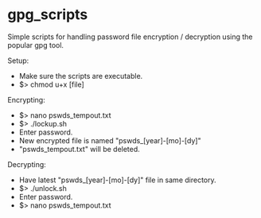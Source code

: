 # gpg_scripts
Simple scripts for handling password file encryption / decryption using the popular gpg tool.

Setup:
 - Make sure the scripts are executable.
 - $> chmod u+x [file]

Encrypting:
 - $> nano pswds_tempout.txt
 - $> ./lockup.sh
 - Enter password.
 - New encrypted file is named "pswds_[year]-[mo]-[dy]"
 - "pswds_tempout.txt" will be deleted.

Decrypting:
 - Have latest "pswds_[year]-[mo]-[dy]" file in same directory.
 - $> ./unlock.sh
 - Enter password.
 - $> nano pswds_tempout.txt
